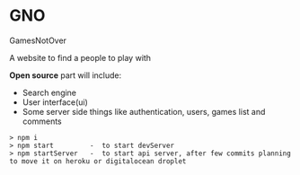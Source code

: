 # GNO
GamesNotOver

A website to find a people to play with

**Open source** part will include:

- Search engine
- User interface(ui)
- Some server side things like authentication, users, games list and comments



```
> npm i
> npm start         -  to start devServer
> npm startServer   -  to start api server, after few commits planning to move it on heroku or digitalocean droplet
```
